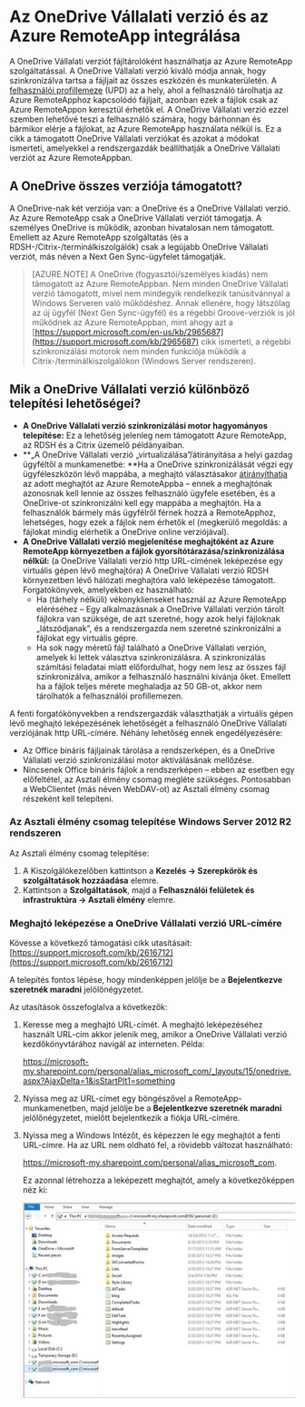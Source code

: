 <properties
   pageTitle="Az OneDrive Vállalati verzió és az Azure RemoteApp integrálása | Microsoft Azure"
   description="Ismerje meg, hogyan használható együtt a OneDrive Vállalati verzió és az Azure RemoteApp."
   services="remoteapp"
   documentationCenter=""
   authors="pavithir"
   manager="mbaldwin"
   editor=""/>

<tags
   ms.service="remoteapp"
   ms.devlang="na"
   ms.topic="hero-article"
   ms.tgt_pltfrm="na"
   ms.workload="compute"
   ms.date="03/31/2016"
   ms.author="elizapo"/>

# Az OneDrive Vállalati verzió és az Azure RemoteApp integrálása

A OneDrive Vállalati verziót fájltárolóként használhatja az Azure RemoteApp szolgáltatással. A OneDrive Vállalati verzió kiváló módja annak, hogy szinkronizálva tartsa a fájljait az összes eszközén és munkaterületén. A [felhasználói profillemeze](remoteapp-upd.md) (UPD) az a hely, ahol a felhasználó tárolhatja az Azure RemoteApphoz kapcsolódó fájljait, azonban ezek a fájlok csak az Azure RemoteAppon keresztül érhetők el. A OneDrive Vállalati verzió ezzel szemben lehetővé teszi a felhasználó számára, hogy bárhonnan és bármikor elérje a fájlokat, az Azure RemoteApp használata nélkül is. Ez a cikk a támogatott OneDrive Vállalati verziókat és azokat a módokat ismerteti, amelyekkel a rendszergazdák beállíthatják a OneDrive Vállalati verziót az Azure RemoteAppban.

## A OneDrive összes verziója támogatott?

A OneDrive-nak két verziója van: a OneDrive és a OneDrive Vállalati verzió. Az Azure RemoteApp csak a OneDrive Vállalati verziót támogatja. A személyes OneDrive is működik, azonban hivatalosan nem támogatott. Emellett az Azure RemoteApp szolgáltatás (és a RDSH-/Citrix-/terminálkiszolgálók) csak a legújabb OneDrive Vállalati verziót, más néven a Next Gen Sync-ügyfelet támogatják.

>[AZURE.NOTE]  A OneDrive (fogyasztói/személyes kiadás) nem támogatott az Azure RemoteAppban. Nem minden OneDrive Vállalati verzió támogatott, mivel nem mindegyik rendelkezik tanúsítvánnyal a Windows Serveren való működéshez. Annak ellenére, hogy látszólag az új ügyfél (Next Gen Sync-ügyfél) és a régebbi Groove-verziók is jól működnek az Azure RemoteAppban, mint ahogy azt a [https://support.microsoft.com/en-us/kb/2965687](https://support.microsoft.com/kb/2965687) cikk ismerteti, a régebbi szinkronizálási motorok nem minden funkciója működik a Citrix-/terminálkiszolgálókon (Windows Server rendszeren).

## Mik a OneDrive Vállalati verzió különböző telepítési lehetőségei?

- **A OneDrive Vállalati verzió szinkronizálási motor hagyományos telepítése:** Ez a lehetőség jelenleg nem támogatott Azure RemoteApp, az RDSH és a Citrix üzemelő példányaiban.
- **„A OneDrive Vállalati verzió „virtualizálása”/átirányítása a helyi gazdag ügyféltől a munkamenetbe: **Ha a OneDrive szinkronizálását végzi egy ügyféleszközön lévő mappába, a meghajtó választásakor [átirányíthatja](remoteapp-redirection.md) az adott meghajtót az Azure RemoteAppba – ennek a meghajtónak azonosnak kell lennie az összes felhasználó ügyfele esetében, és a OneDrive-ot szinkronizálni kell egy mappába a meghajtón. Ha a felhasználók bármely más ügyfélről férnek hozzá a RemoteApphoz, lehetséges, hogy ezek a fájlok nem érhetők el (megkerülő megoldás: a fájlokat mindig elérhetik a OneDrive online verziójával). 
- **A OneDrive Vállalati verzió megjelenítése meghajtóként az Azure RemoteApp környezetben a fájlok gyorsítótárazása/szinkronizálása nélkül:** (a OneDrive Vállalati verzió http URL-címének leképezése egy virtuális gépen lévő meghajtóra) A OneDrive Vállalati verzió RDSH környezetben lévő hálózati meghajtóra való leképezése támogatott. Forgatókönyvek, amelyekben ez használható: 
    - Ha (tárhely nélküli) vékonyklienseket használ az Azure RemoteApp eléréséhez – Egy alkalmazásnak a OneDrive Vállalati verzión tárolt fájlokra van szüksége, de azt szeretné, hogy azok helyi fájloknak „látszódjanak”, és a rendszergazda nem szeretné szinkronizálni a fájlokat egy virtuális gépre.
    - Ha sok nagy méretű fájl található a OneDrive Vállalati verzión, amelyek ki lettek választva szinkronizálásra. A szinkronizálás számítási feladatai miatt előfordulhat, hogy nem lesz az összes fájl szinkronizálva, amikor a felhasználó használni kívánja őket. Emellett ha a fájlok teljes mérete meghaladja az 50 GB-ot, akkor nem tárolhatók a felhasználói profillemezen.

A fenti forgatókönyvekben a rendszergazdák választhatják a virtuális gépen lévő meghajtó leképezésének lehetőségét a felhasználó OneDrive Vállalati verziójának http URL-címére. Néhány lehetőség ennek engedélyezésére:

- Az Office bináris fájljainak tárolása a rendszerképen, és a OneDrive Vállalati verzió szinkronizálási motor aktiválásának mellőzése.
- Nincsenek Office bináris fájlok a rendszerképen – ebben az esetben egy előfeltétel, az Asztali élmény csomag megléte szükséges. Pontosabban a WebClientet (más néven WebDAV-ot) az Asztali élmény csomag részeként kell telepíteni. 

### Az Asztali élmény csomag telepítése Windows Server 2012 R2 rendszeren
Az Asztali élmény csomag telepítése: 

1. A Kiszolgálókezelőben kattintson a **Kezelés -> Szerepkörök és szolgáltatások hozzáadása** elemre.
2. Kattintson a **Szolgáltatások**, majd a **Felhasználói felületek és infrastruktúra -> Asztali élmény** elemre.

### Meghajtó leképezése a OneDrive Vállalati verzió URL-címére

Kövesse a következő támogatási cikk utasításait: [https://support.microsoft.com/kb/2616712](https://support.microsoft.com/kb/2616712)
 
A telepítés fontos lépése, hogy mindenképpen jelölje be a **Bejelentkezve szeretnék maradni** jelölőnégyzetet.

Az utasítások összefoglalva a következők:

1.  Keresse meg a meghajtó URL-címét. A meghajtó leképezéséhez használt URL-cím akkor jelenik meg, amikor a OneDrive Vállalati verzió kezdőkönyvtárához navigál az interneten. Példa:
 
    https://microsoft-my.sharepoint.com/personal/alias_microsoft_com/_layouts/15/onedrive.aspx?AjaxDelta=1&isStartPlt1=something
2.  Nyissa meg az URL-címet egy böngészővel a RemoteApp-munkamenetben, majd jelölje be a **Bejelentkezve szeretnék maradni** jelölőnégyzetet, mielőtt bejelentkezik a fiókja URL-címére.
3.  Nyissa meg a Windows Intézőt, és képezzen le egy meghajtót a fenti URL-címre. Ha az URL nem oldható fel, a rövidebb változat használható:
    
    https://microsoft-my.sharepoint.com/personal/alias_microsoft_com. 

    Ez azonnal létrehozza a leképezett meghajtót, amely a következőképpen néz ki:
 
    ![OneDrive Vállalati verzió leképezett hálózati meghajtóként](./media/remoteapp-onedrive/ra-mappeddrive.png)


<!--HONumber=Jun16_HO2-->


